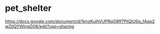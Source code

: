 # pet_shelter
https://docs.google.com/document/d/1knzKuIhVUPRqG9ff7PtQlU9q_fAqp2wZIIQYWlngG08/edit?usp=sharing
